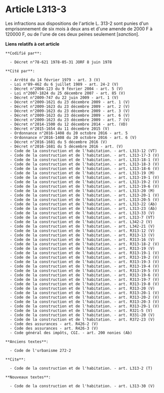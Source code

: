 # Article L313-3

Les infractions aux dispositions de l'article L. 313-2 sont punies d'un emprisonnement de six mois à deux ans et d'une amende
de 2000 F à 120000 F, ou de l'une de ces deux peines seulement [*sanction*].

**Liens relatifs à cet article**

	**Codifié par**:

	  - Décret n°78-621 1978-05-31 JORF 8 juin 1978

	**Cité par**:

	  - Arrêté du 14 février 1979 - art. 3 (V)
	  - Loi n°89-462 du 6 juillet 1989 - art. 24-2 (V)
	  - Décret n°2004-123 du 9 février 2004 - art. 5 (V)
	  - Loi n°2007-1824 du 25 décembre 2007 - art. 85 (V)
	  - Décret n°2009-747 du 22 juin 2009 - art. 1 (V)
	  - Décret n°2009-1621 du 23 décembre 2009 - art. 1 (V)
	  - Décret n°2009-1623 du 23 décembre 2009 - art. 2 (V)
	  - Décret n°2009-1623 du 23 décembre 2009 - art. 3 (V)
	  - Décret n°2009-1623 du 23 décembre 2009 - art. 6 (V)
	  - Décret n°2009-1623 du 23 décembre 2009 - art. 7 (V)
	  - Décret n°2014-1500 du 12 décembre 2014 - art. (VD)
	  - Décret n°2015-1654 du 11 décembre 2015 (V)
	  - Ordonnance n°2016-1408 du 20 octobre 2016 - art. 5
	  - Ordonnance n°2016-1408 du 20 octobre 2016 - art. 6 (V)
	  - Décret n°2016-1681 du 5 décembre 2016 (V)
	  - Décret n°2016-1681 du 5 décembre 2016 - art. (V)
	  - Code de la construction et de l'habitation. - art. L313-12 (VT)
	  - Code de la construction et de l'habitation. - art. L313-17-3 (V)
	  - Code de la construction et de l'habitation. - art. L313-18-1 (V)
	  - Code de la construction et de l'habitation. - art. L313-18-3 (V)
	  - Code de la construction et de l'habitation. - art. L313-18-6 (V)
	  - Code de la construction et de l'habitation. - art. L313-19 (M)
	  - Code de la construction et de l'habitation. - art. L313-19-1 (V)
	  - Code de la construction et de l'habitation. - art. L313-19-2 (V)
	  - Code de la construction et de l'habitation. - art. L313-19-6 (V)
	  - Code de la construction et de l'habitation. - art. L313-20 (M)
	  - Code de la construction et de l'habitation. - art. L313-20-1 (V)
	  - Code de la construction et de l'habitation. - art. L313-20-5 (V)
	  - Code de la construction et de l'habitation. - art. L313-22 (Ab)
	  - Code de la construction et de l'habitation. - art. L313-23 (Ab)
	  - Code de la construction et de l'habitation. - art. L313-33 (V)
	  - Code de la construction et de l'habitation. - art. L313-7 (VT)
	  - Code de la construction et de l'habitation. - art. L342-2 (V)
	  - Code de la construction et de l'habitation. - art. L342-21 (V)
	  - Code de la construction et de l'habitation. - art. R313-12 (V)
	  - Code de la construction et de l'habitation. - art. R313-13 (V)
	  - Code de la construction et de l'habitation. - art. R313-16 (V)
	  - Code de la construction et de l'habitation. - art. R313-18-2 (V)
	  - Code de la construction et de l'habitation. - art. R313-19 (V)
	  - Code de la construction et de l'habitation. - art. R313-19-1 (V)
	  - Code de la construction et de l'habitation. - art. R313-19-2 (V)
	  - Code de la construction et de l'habitation. - art. R313-19-3 (V)
	  - Code de la construction et de l'habitation. - art. R313-19-4 (V)
	  - Code de la construction et de l'habitation. - art. R313-19-5 (V)
	  - Code de la construction et de l'habitation. - art. R313-19-6 (V)
	  - Code de la construction et de l'habitation. - art. R313-19-7 (V)
	  - Code de la construction et de l'habitation. - art. R313-19-8 (V)
	  - Code de la construction et de l'habitation. - art. R313-20 (V)
	  - Code de la construction et de l'habitation. - art. R313-20-1 (V)
	  - Code de la construction et de l'habitation. - art. R313-20-2 (V)
	  - Code de la construction et de l'habitation. - art. R313-20-3 (V)
	  - Code de la construction et de l'habitation. - art. R313-29-1 (V)
	  - Code de la construction et de l'habitation. - art. R321-5 (V)
	  - Code de la construction et de l'habitation. - art. R331-20 (V)
	  - Code de la construction et de l'habitation. - art. R372-23 (V)
	  - Code des assurances - art. R426-2 (V)
	  - Code des assurances - art. R426-3 (V)
	  - Code général des impôts, CGI. - art. 200 nonies (Ab)

	**Anciens textes**:

	  - Code de l'urbanisme 272-2

	**Cite**:

	  - Code de la construction et de l'habitation. - art. L313-2 (T)

	**Nouveaux textes**:

	  - Code de la construction et de l'habitation. - art. L313-30 (V)
